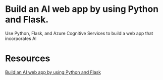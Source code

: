 # Build an AI web app by using Python and Flask.
Use Python, Flask, and Azure Cognitive Services to build a web app that incorporates AI

# Resources
[Build an AI web app by using Python and Flask](https://learn.microsoft.com/en-us/training/modules/python-flask-build-ai-web-app/)
